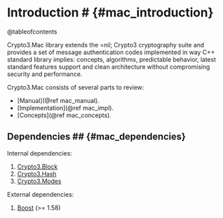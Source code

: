 # Introduction # {#mac_introduction}

@tableofcontents

Crypto3.Mac library extends the =nil; Crypto3 cryptography suite and provides a set of message authentication codes
implemented in way C++ standard library implies: concepts, algorithms, predictable behavior, latest standard features
support and clean architecture without compromising security and performance.

Crypto3.Mac consists of several parts to review:

* [Manual](@ref mac_manual).
* [Implementation](@ref mac_impl).
* [Concepts](@ref mac_concepts).

## Dependencies ## {#mac_dependencies}

Internal dependencies:

1. [Crypto3.Block](https://github.com/nilfoundation/block.git)
2. [Crypto3.Hash](https://github.com/nilfoundation/hash.git)
3. [Crypto3.Modes](https://github.com/nilfoundation/modes.git)

External dependencies:

1. [Boost](https://boost.org) (>= 1.58)
